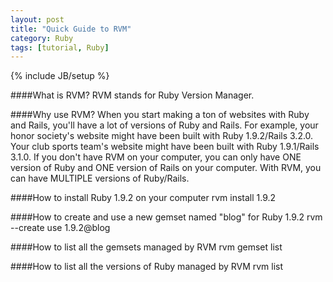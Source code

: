 ```yaml
---
layout: post
title: "Quick Guide to RVM"
category: Ruby
tags: [tutorial, Ruby]
---
```

{% include JB/setup %}

####What is RVM?
RVM stands for Ruby Version Manager.

####Why use RVM?
When you start making a ton of websites with Ruby and Rails, you'll have a lot
of versions of Ruby and Rails. For example, your honor society's website might have been
built with Ruby 1.9.2/Rails 3.2.0. Your club sports team's website might have been built
with Ruby 1.9.1/Rails 3.1.0. If you don't have RVM on your computer, you can
only have ONE version of Ruby and ONE version of Rails on your computer.
With RVM, you can have MULTIPLE versions of Ruby/Rails.

####How to install Ruby 1.9.2 on your computer
    rvm install 1.9.2

####How to create and use a new gemset named "blog" for Ruby 1.9.2
    rvm --create use 1.9.2@blog

####How to list all the gemsets managed by RVM
    rvm gemset list

####How to list all the versions of Ruby managed by RVM
    rvm list
